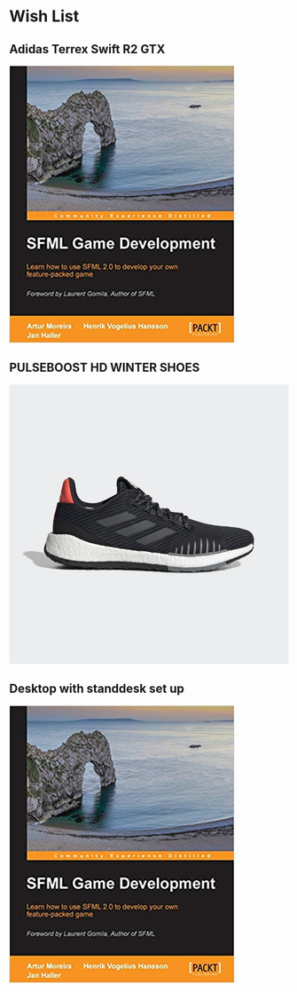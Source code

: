 # Wish List

## Adidas Terrex Swift R2 GTX

![](../.gitbook/assets/image.png)



## PULSEBOOST HD WINTER SHOES

![](../.gitbook/assets/image%20%2814%29.png)



## Desktop with standdesk set up

![](../.gitbook/assets/image%20%281%29.png)



